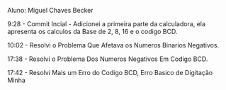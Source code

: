 Aluno: Miguel Chaves Becker

9:28 - Commit Incial - Adicionei a primeira parte da calculadora, ela apresenta os calculos da Base de 2, 8, 16 e o codigo BCD.

10:02 - Resolvi o Problema Que Afetava os Numeros Binarios Negativos.

17:38 - Resolvi o Problema Dos Numeros Negativos Em Codigo BCD.

17:42 - Resolvi Mais um Erro do Codigo BCD, Erro Basico de Digitação Minha
